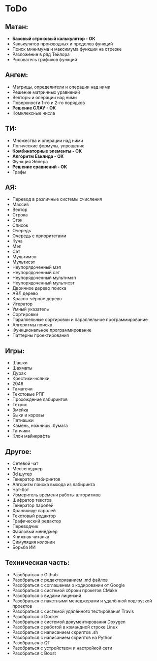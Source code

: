 # ToDo

## Матан:
- **Базовый строковый калькулятор - ОК**
- Калькулятор производных и пределов функций
- Поиск минимума и максимума функции на отрезке
- Разложение в ряд Тейлора
- Рисователь графиков функций

## Ангем:
- Матрицы, определители и операции над ними
- Решение матричных уравнений
- Векторы и операции над ними
- Поверхности 1-го и 2-го порядков
- **Решение СЛАУ - ОК**
- Комклексные числа

## ТИ:
- Множества и операции над ними
- Логические формулы, упрощение
- **Комбинаторные элементы - ОК**
- **Алгоритм Евклида - ОК**
- Функция Эйлера
- **Решение сравнений - ОК**
- Графы

## АЯ:
- Перевод в различные системы счисления
- Массив
- Вектор
- Строка
- Стэк
- Список
- Очередь
- Очередь с приоритетами
- Куча
- Мэп
- Сэт
- Мультимэп
- Мультисэт
- Неупорядоченный мэп
- Неупорядоченный сэт
- Неупорядоченный мультимэп
- Неупорядоченный мультисэт
- Двоичное дерево поиска
- АВЛ дерево
- Красно-чёрное дерево
- Итератор
- Умный указатель
- Сортировки
- Параллельные сортировки и параллельное программирование
- Алгоритмы поиска
- Функциональное программирование
- Паттерны проектирования

## Игры:
- Шашки
- Шахматы
- Дурак
- Крестики-нолики
- 2048
- Тамагочи
- Текстовые РПГ
- Прохождение лабиринтов
- Тетрис
- Змейка
- Быки и коровы
- Пятнашки
- Камень, ножницы, бумага
- Танчики
- Клон майнкрафта

## Другое:
- Сетевой чат
- Мессенеджер
- 3d шутер
- Генератор лабиринтов
- Алгоритм поиска выхода из лабиринта
- Чат-бот
- Измеритель времени работы алгоритмов
- Шифратор текстов
- Генератор паролей
- Хранилище паролей
- Текстовый редактор
- Графический редактор
- Переводчик
- Файловый менеджер
- Книжная читалка
- Симуляция колонии
- Борьба ИИ

## Техническая часть:
- Разобраться с Github
- Разобраться с редакториванием .md файлов
- Разобраться с соглашенем о кодировании от Google
- Разобраться с системой сброки прокетов CMake
- Разобраться с видами лицензий
- Разобраться с пакетными менеджерами и удалённой подгрузкой проектов
- Разобраться с системой удалённого тестирования Travis
- Разобраться с Docker
- Разобраться с системой документирования Doxygen
- Разобраться с работой в командной строке Linux
- Разобраться с написанием скриптов .sh
- Разобраться с написанием скриптов на Python
- Разобраться с QT
- Разобраться с устройством и настройкой сети
- Разобраться с Boost
